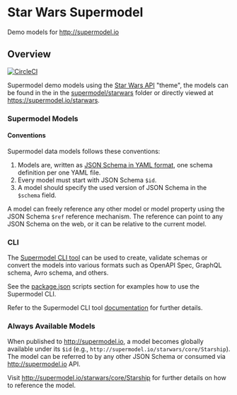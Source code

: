 # Star Wars Supermodel
Demo models for http://supermodel.io

## Overview

[![CircleCI](https://circleci.com/gh/supermodel/starwars.svg?style=svg)](https://circleci.com/gh/supermodel/starwars)

Supermodel demo models using the [Star Wars API](https://swapi.co/) "theme", the models can be found in the in the [supermodel/starwars](https://github.com/supermodel/starwars/tree/master/supermodel/starwars) folder or directly viewed at https://supermodel.io/starwars.

### Supermodel Models 

#### Conventions
Supermodel data models follows these conventions: 

1. Models are, written as [JSON Schema in YAML format](http://json-schema.org/), one schema definition per one YAML file. 
1. Every model must start with JSON Schema `$id`.
1. A model should specify the used version of JSON Schema in the `$schema` field.

A model can freely reference any other model or model property using the JSON Schema `$ref` reference mechanism. The reference can point to any JSON Schema on the web, or it can be relative to the current model.

### CLI 

The [Supermodel CLI tool](https://github.com/supermodel/supermodel) can be used to create, validate schemas or convert the models into various formats such as OpenAPI Spec, GraphQL schema, Avro schema, and others. 

See the [package.json](https://github.com/supermodel/starwars/blob/master/package.json) scripts section for examples how to use the Supermodel CLI.

Refer to the Supermodel CLI tool [documentation](https://github.com/supermodel/supermodel) for further details.

### Always Available Models

When published to http://supermodel.io, a model becomes globally available under its `$id` (e.g., `http://supermodel.io/starwars/core/Starship`). The model can be referred to by any other JSON Schema or consumed via http://supermodel.io API. 

Visit http://supermodel.io/starwars/core/Starship for further details on how to reference the model. 

